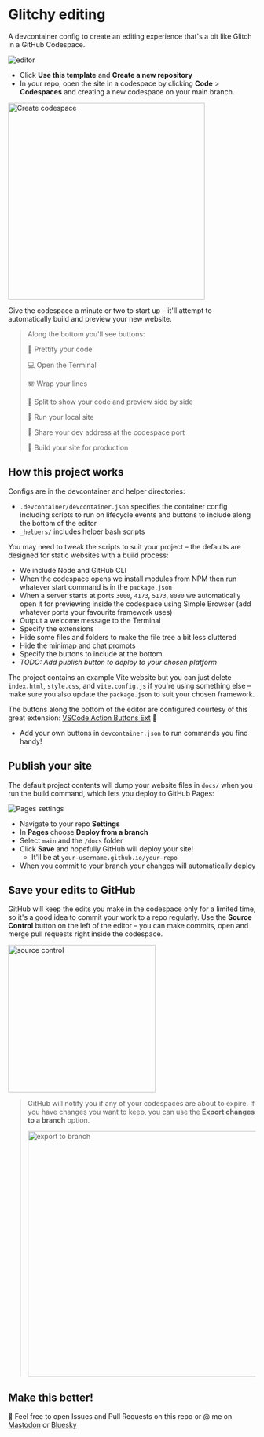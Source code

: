 # Glitchy editing

A devcontainer config to create an editing experience that's a bit like Glitch in a GitHub Codespace.

![editor](https://github.com/user-attachments/assets/abe6dd24-b77b-4c4b-a653-dc5003984b8f)

* Click **Use this template** and **Create a new repository**
* In your repo, open the site in a codespace by clicking **Code** > **Codespaces** and creating a new codespace on your main branch. 

<img alt="Create codespace" src="https://github.com/user-attachments/assets/cb29a8da-d1ac-42f5-962c-7d43b8011324" width="400px"/><br/>

Give the codespace a minute or two to start up – it'll attempt to automatically build and preview your new website.

> Along the bottom you'll see buttons:
>
> 🌈 Prettify your code
> 
> 💻 Open the Terminal
> 
> 🪗 Wrap your lines
> 
> 🔎 Split to show your code and preview side by side
> 
> 🎡 Run your local site
> 
> 🔗 Share your dev address at the codespace port
> 
> 🚧 Build your site for production

## How this project works

Configs are in the devcontainer and helper directories:

* `.devcontainer/devcontainer.json` specifies the container config including scripts to run on lifecycle events and buttons to include along the bottom of the editor
* `_helpers/` includes helper bash scripts

You may need to tweak the scripts to suit your project – the defaults are designed for static websites with a build process:

* We include Node and GitHub CLI
* When the codespace opens we install modules from NPM then run whatever start command is in the `package.json`
* When a server starts at ports `3000`, `4173`, `5173`, `8080` we automatically open it for previewing inside the codespace using Simple Browser (add whatever ports your favourite framework uses)
* Output a welcome message to the Terminal
* Specify the extensions
* Hide some files and folders to make the file tree a bit less cluttered
* Hide the minimap and chat prompts
* Specify the buttons to include at the bottom
* _TODO: Add publish button to deploy to your chosen platform_

The project contains an example Vite website but you can just delete `index.html`, `style.css`, and `vite.config.js` if you're using something else – make sure you also update the `package.json` to suit your chosen framework.

The buttons along the bottom of the editor are configured courtesy of this great extension: [VSCode Action Buttons Ext](https://marketplace.visualstudio.com/items?itemName=jkearins.action-buttons-ext) 🙌

* Add your own buttons in `devcontainer.json` to run commands you find handy!

## Publish your site

The default project contents will dump your website files in `docs/` when you run the build command, which lets you deploy to GitHub Pages:

![Pages settings](https://github.com/user-attachments/assets/21e853ee-b59e-43ad-8b3e-ce10eef455c4)

* Navigate to your repo **Settings**
* In **Pages** choose **Deploy from a branch**
* Select `main` and the `/docs` folder
* Click **Save** and hopefully GitHub will deploy your site!
  * It'll be at `your-username.github.io/your-repo`
* When you commit to your branch your changes will automatically deploy

## Save your edits to GitHub

GitHub will keep the edits you make in the codespace only for a limited time, so it's a good idea to commit your work to a repo regularly. Use the **Source Control** button on the left of the editor – you can make commits, open and merge pull requests right inside the codespace. 

<img alt="source control" src="https://github.com/user-attachments/assets/a5160b08-4f80-4a5f-af76-bde18a43427d" width="300px"/>

> GitHub will notify you if any of your codespaces are about to expire. If you have changes you want to keep, you can use the **Export changes to a branch** option.
> 
> <img alt="export to branch" width="500px" src="https://github.com/user-attachments/assets/c7815347-3e5a-4e34-97f2-db58343acaa4"/>

## Make this better!

📣 Feel free to open Issues and Pull Requests on this repo or @ me on [Mastodon](https://glasgow.social/@sue) or [Bluesky](https://bsky.app/profile/suesmith.lol)
